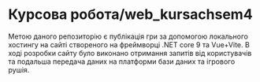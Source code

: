# Курсова робота/web_kursachsem4

Метою даного репозиторію є публікація гри за допомогою локального хостингу на сайті створеного на фреймворці .NET core 9 та Vue+Vite. В ході розробки сайту було виконано отримання запитів від користувачів та подальша передача даних на платформи бази даних та ігрового рушія.
